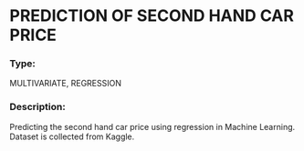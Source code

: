
# PREDICTION OF SECOND HAND CAR PRICE


### Type:
MULTIVARIATE, REGRESSION
### Description:
Predicting the second hand car price  using regression in Machine Learning. Dataset is collected from Kaggle.